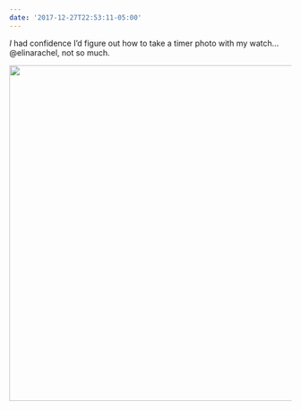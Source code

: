 ```yaml
---
date: '2017-12-27T22:53:11-05:00'
---
```

*I* had confidence I’d figure out how to take a timer photo with my watch… @elinarachel, not so much.

<img src="uploads/2017/5c42354996.jpg" width="600" height="600" />
